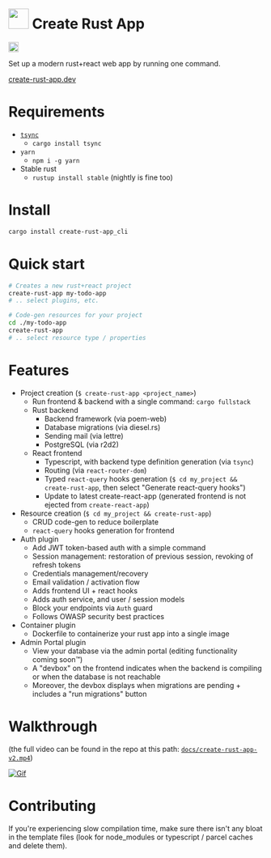 # <img src="https://user-images.githubusercontent.com/4259838/150465966-7ac954d1-9f0c-48d4-a37a-10543b3bbfe1.png" height="40px"> Create Rust App

<a href="https://crates.io/crates/create-rust-app"><img src="https://img.shields.io/crates/v/create-rust-app.svg?style=for-the-badge" height="20" alt="License: MIT OR Apache-2.0" /></a>

Set up a modern rust+react web app by running one command.

[create-rust-app.dev](https://create-rust-app.dev)

# Requirements

- [`tsync`](https://github.com/Wulf/tsync)
  - ```cargo install tsync```
- `yarn`
  - ```npm i -g yarn```
- Stable rust
  - ```rustup install stable``` (nightly is fine too)

# Install

```sh
cargo install create-rust-app_cli
```

# Quick start

```sh
# Creates a new rust+react project
create-rust-app my-todo-app
# .. select plugins, etc.

# Code-gen resources for your project
cd ./my-todo-app
create-rust-app
# .. select resource type / properties
```

# Features

- Project creation (`$ create-rust-app <project_name>`)
  - Run frontend & backend with a single command: `cargo fullstack`
  - Rust backend
    - Backend framework (via poem-web)
    - Database migrations (via diesel.rs)
    - Sending mail (via lettre)
    - PostgreSQL (via r2d2)
  - React frontend
    - Typescript, with backend type definition generation (via `tsync`)
    - Routing (via `react-router-dom`)
    - Typed `react-query` hooks generation (`$ cd my_project && create-rust-app`, then select "Generate react-query hooks")
    - Update to latest create-react-app (generated frontend is not ejected from `create-react-app`)
- Resource creation (`$ cd my_project && create-rust-app`)
  - CRUD code-gen to reduce boilerplate
  - `react-query` hooks generation for frontend
- Auth plugin
  - Add JWT token-based auth with a simple command
  - Session management: restoration of previous session, revoking of refresh tokens
  - Credentials management/recovery
  - Email validation / activation flow
  - Adds frontend UI + react hooks
  - Adds auth service, and user / session models
  - Block your endpoints via `Auth` guard
  - Follows OWASP security best practices
- Container plugin
  - Dockerfile to containerize your rust app into a single image
- Admin Portal plugin
  - View your database via the admin portal (editing functionality coming soon™)
  - A "devbox" on the frontend indicates when the backend is compiling or when the database is not reachable
  - Moreover, the devbox displays when migrations are pending + includes a "run migrations" button

# Walkthrough

(the full video can be found in the repo at this path: [`docs/create-rust-app-v2.mp4`](https://github.com/Wulf/create-rust-app/blob/main/docs/create-rust-app-v2.mp4))

[![Gif](docs/create-rust-app-v2.gif)](https://github.com/Wulf/create-rust-app/blob/main/docs/create-rust-app-v2.mp4)

# Contributing

If you're experiencing slow compilation time, make sure there isn't any bloat in the template files (look for node_modules or typescript / parcel caches and delete them).